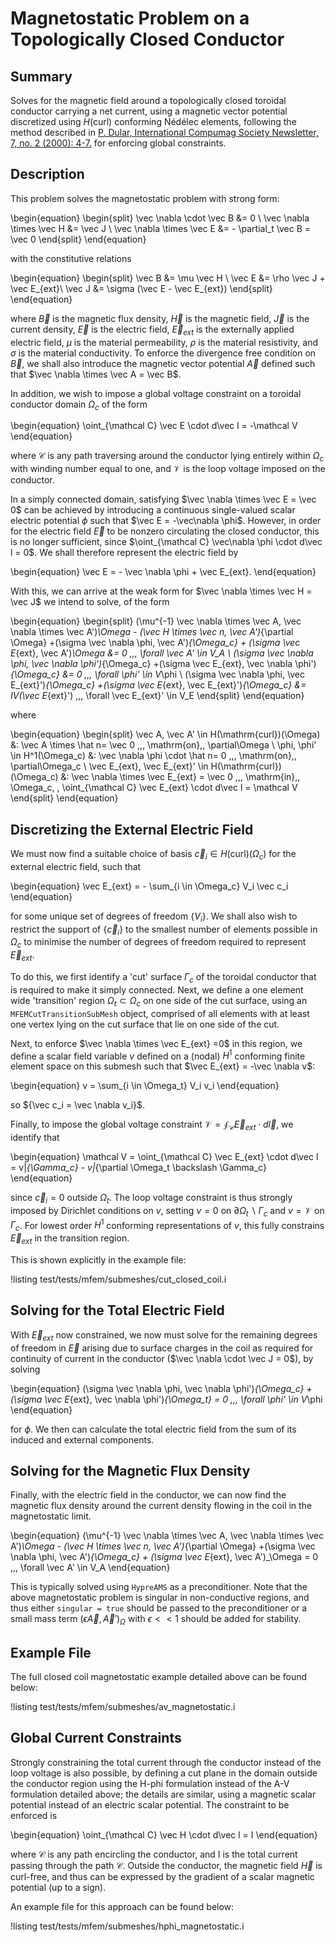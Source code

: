 # Magnetostatic Problem on a Topologically Closed Conductor

## Summary

Solves for the magnetic field around a topologically closed toroidal conductor carrying a net
  current, using a magnetic vector potential discretized using $H(\mathrm{curl})$ conforming Nédélec
  elements, following the method described in [P. Dular, International Compumag Society Newsletter, 7, no. 2 (2000): 4-7.](https://hdl.handle.net/2268/191358) for enforcing
  global constraints.

## Description

This problem solves the magnetostatic problem with strong form:

\begin{equation}
\begin{split}
\vec \nabla \cdot \vec B
&= 0 \\
 \vec \nabla \times \vec H &= \vec J  \\
 \vec \nabla \times \vec E &= - \partial_t \vec B = \vec 0
\end{split}
\end{equation}

with the constitutive relations

\begin{equation}
\begin{split}
\vec B
&= \mu \vec H \\
 \vec E &= \rho \vec J + \vec E_{ext}\\
 \vec J &= \sigma (\vec E - \vec E_{ext})
\end{split}
\end{equation}

where $\vec B$ is the magnetic flux density, $\vec H$ is the magnetic field, $\vec J$ is the current
 density, $\vec E$ is the electric field, $\vec E_{ext}$ is the externally applied electric field,
 $\mu$ is the material permeability, $\rho$ is the material resistivity, and $\sigma$ is the material
 conductivity. To enforce the divergence free condition on $\vec B$, we shall also introduce the
 magnetic vector potential $\vec A$ defined such that $\vec \nabla \times \vec A = \vec B$.

In addition, we wish to impose a global voltage constraint on a toroidal conductor domain $\Omega_c$ of the form

\begin{equation}
    \oint_{\mathcal C} \vec E \cdot d\vec l = -\mathcal V
\end{equation}

where $\mathcal C$ is any path traversing around the conductor lying entirely within $\Omega_c$ with winding
 number equal to one, and $\mathcal V$ is the loop voltage imposed on the conductor.

In a simply connected domain, satisfying  $\vec \nabla \times \vec E =  \vec 0$ can be achieved by
 introducing a continuous single-valued scalar electric potential $\phi$ such that
 $\vec E = -\vec\nabla \phi$. However, in order for the electric field $\vec E$ to be nonzero circulating the closed
 conductor, this is no longer sufficient, since $\oint_{\mathcal C} \vec\nabla \phi \cdot d\vec l = 0$.
 We shall therefore represent the electric field by

\begin{equation}
    \vec E = - \vec \nabla \phi + \vec E_{ext}.
\end{equation}

With this, we can arrive at the weak form for $\vec \nabla \times \vec H = \vec J$ we intend to solve, of the form

\begin{equation}
\begin{split}
(\mu^{-1} \vec \nabla \times \vec A, \vec \nabla \times \vec A')_\Omega - (\vec H \times \vec n, \vec A')_{\partial \Omega}
+(\sigma \vec \nabla \phi, \vec A')_{\Omega_c} +
(\sigma \vec E_{ext}, \vec A')_\Omega
&= 0 \,\,\, \forall \vec A' \in V_A \\
 (\sigma \vec \nabla \phi, \vec \nabla \phi')_{\Omega_c}
+(\sigma \vec E_{ext}, \vec \nabla \phi')_{\Omega_c} &= 0 \,\,\, \forall \phi' \in V_\phi \\
 (\sigma \vec \nabla \phi, \vec E_{ext}')_{\Omega_c}
+(\sigma \vec E_{ext}, \vec E_{ext}')_{\Omega_c} &= IV(\vec E_{ext}') \,\,\, \forall \vec E_{ext}' \in V_E
\end{split}
\end{equation}

where

\begin{equation}
\begin{split}
\vec A, \vec A' \in H(\mathrm{curl})(\Omega) &: \vec A \times \hat n= \vec 0 \,\,\, \mathrm{on}\,\, \partial\Omega \\
\phi, \phi' \in H^1(\Omega_c) &: \vec \nabla \phi \cdot \hat n= 0 \,\,\, \mathrm{on}\,\, \partial\Omega_c \\
\vec E_{ext}, \vec E_{ext}' \in H(\mathrm{curl})(\Omega_c) &: \vec \nabla \times \vec E_{ext} = \vec 0 \,\,\, \mathrm{in}\,\, \Omega_c, \,  \oint_{\mathcal C}  \vec E_{ext} \cdot d\vec l = \mathcal V
\end{split}
\end{equation}

## Discretizing the External Electric Field

We must now find a suitable choice of basis ${\vec c_i \in H(\mathrm{curl})(\Omega_c)}$ for the
external electric field, such that

\begin{equation}
    \vec E_{ext} = - \sum_{i \in \Omega_c} V_i \vec c_i
\end{equation}

for some unique set of degrees of freedom $\{V_i\}$. We shall also wish to restrict the support of $\{\vec c_i\}$ to the smallest number of elements possible in $\Omega_c$ to minimise the number of degrees of freedom required to represent $\vec E_{ext}$.

To do this, we first identify a 'cut' surface $\Gamma_c$ of the toroidal conductor that is required to make it simply connected.
Next, we define a one element wide 'transition' region $\Omega_t \subset \Omega_c$
on one side of the cut surface, using an `MFEMCutTransitionSubMesh` object, comprised of all
elements with at least one vertex lying on the cut surface that lie on one side of the cut.

Next, to enforce $\vec \nabla \times \vec E_{ext} =0$ in this region, we define a scalar field variable $v$ defined on a (nodal) $H^1$ conforming finite element space on this submesh such that $\vec E_{ext} = -\vec \nabla v$:

\begin{equation}
  v = \sum_{i \in \Omega_t} V_i v_i
\end{equation}

so ${\vec c_i = \vec \nabla v_i}$.

Finally, to impose the global voltage constraint $\mathcal V = \oint_{\mathcal C} \vec E_{ext} \cdot d\vec l$, we identify that

\begin{equation}
  \mathcal V = \oint_{\mathcal C} \vec E_{ext} \cdot d\vec l = v|_{\Gamma_c} - v|_{\partial \Omega_t \backslash \Gamma_c}
\end{equation}

since $\vec c_i = 0$ outside $\Omega_t$. The loop voltage constraint is thus strongly imposed by
 Dirichlet conditions on $v$, setting $v=0$ on $\partial \Omega_t \backslash \Gamma_c$ and
 $v =\mathcal V$ on $\Gamma_c$. For lowest order $H^1$ conforming representations of $v$, this fully
 constrains $\vec E_{ext}$ in the transition region.

This is shown explicitly in the example file:

!listing test/tests/mfem/submeshes/cut_closed_coil.i

## Solving for the Total Electric Field

With $\vec E_{ext}$ now constrained, we now must solve for the remaining degrees of freedom in
 $\vec E$ arising due to surface charges in the coil as required for continuity of current in the conductor
 ($\vec \nabla \cdot \vec J = 0$), by solving

\begin{equation}
(\sigma \vec \nabla \phi, \vec \nabla \phi')_{\Omega_c}
+(\sigma \vec E_{ext}, \vec \nabla \phi')_{\Omega_t} = 0 \,\,\, \forall \phi' \in V_\phi
\end{equation}

for $\phi$. We then can calculate the total electric field from the sum of its induced and external components.

## Solving for the Magnetic Flux Density

Finally, with the electric field in the conductor, we can now find the magnetic flux density around the current density flowing in the coil in the magnetostatic limit.

\begin{equation}
(\mu^{-1} \vec \nabla \times \vec A, \vec \nabla \times \vec A')_\Omega - (\vec H \times \vec n, \vec A')_{\partial \Omega}
+(\sigma \vec \nabla \phi, \vec A')_{\Omega_c} +
(\sigma \vec E_{ext}, \vec A')_\Omega = 0 \,\,\, \forall \vec A' \in V_A
\end{equation}

This is typically solved using `HypreAMS` as a preconditioner. Note that the above magnetostatic
problem is singular in non-conductive regions, and thus either `singular = true` should be passed to
the preconditioner or a small mass term $(\epsilon \vec A, \vec A')_\Omega$ with $\epsilon << 1$
should be added for stability.

## Example File

The full closed coil magnetostatic example detailed above can be found below:

!listing test/tests/mfem/submeshes/av_magnetostatic.i

## Global Current Constraints

Strongly constraining the total current through the conductor instead of the loop voltage is also
possible, by defining a cut plane in the domain outside the conductor region using the H-phi
formulation instead of the A-V formulation detailed above; the details are similar, using a magnetic
scalar potential instead of an electric scalar potential. The constraint to be enforced is

\begin{equation}
\oint_{\mathcal C} \vec H \cdot d\vec l = I
\end{equation}

where $\mathcal C$ is any path encircling the conductor, and I is the total current passing through
the path $\mathcal C$. Outside the conductor, the magnetic field $\vec H$ is curl-free, and thus can
be expressed by the gradient of a scalar magnetic potential (up to a sign).

An example file for this approach can be found below:

!listing test/tests/mfem/submeshes/hphi_magnetostatic.i
